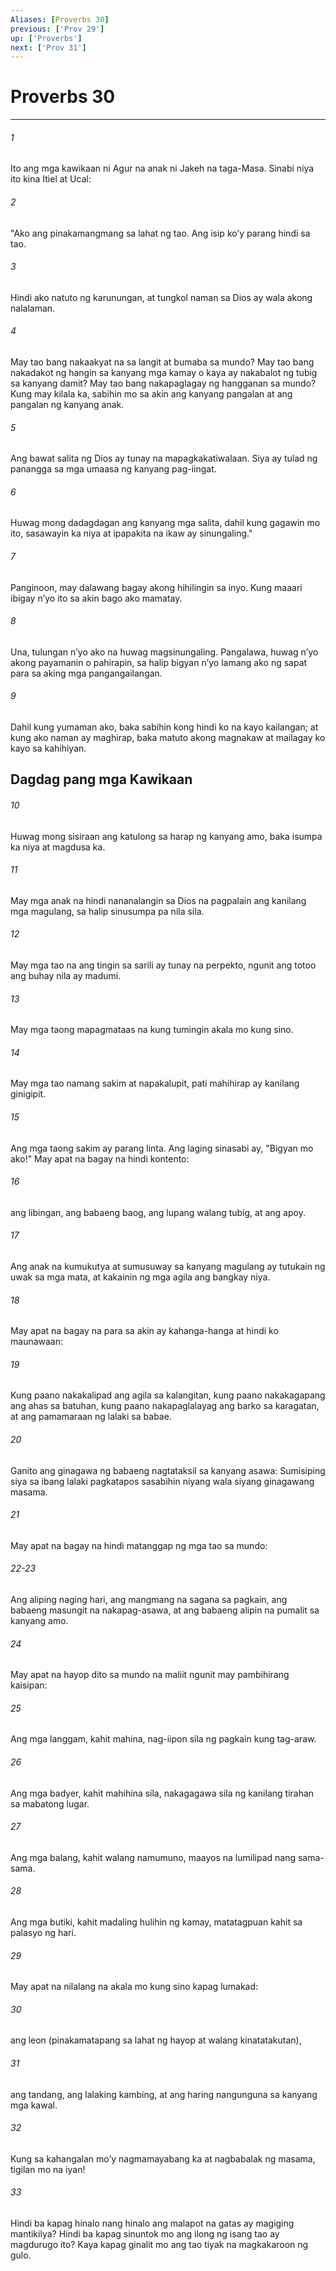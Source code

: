 ```yaml
---
Aliases: [Proverbs 30]
previous: ['Prov 29']
up: ['Proverbs']
next: ['Prov 31']
---
```

# Proverbs 30

***


###### 1 


Ito ang mga kawikaan ni Agur na anak ni Jakeh na taga-Masa. Sinabi niya ito kina Itiel at Ucal: 


###### 2 


"Ako ang pinakamangmang sa lahat ng tao. Ang isip koʼy parang hindi sa tao. 


###### 3 


Hindi ako natuto ng karunungan, at tungkol naman sa Dios ay wala akong nalalaman. 


###### 4 


May tao bang nakaakyat na sa langit at bumaba sa mundo? May tao bang nakadakot ng hangin sa kanyang mga kamay o kaya ay nakabalot ng tubig sa kanyang damit? May tao bang nakapaglagay ng hangganan sa mundo? Kung may kilala ka, sabihin mo sa akin ang kanyang pangalan at ang pangalan ng kanyang anak. 


###### 5 


Ang bawat salita ng Dios ay tunay na mapagkakatiwalaan. Siya ay tulad ng panangga sa mga umaasa ng kanyang pag-iingat. 


###### 6 


Huwag mong dadagdagan ang kanyang mga salita, dahil kung gagawin mo ito, sasawayin ka niya at ipapakita na ikaw ay sinungaling." 


###### 7 


Panginoon, may dalawang bagay akong hihilingin sa inyo. Kung maaari ibigay nʼyo ito sa akin bago ako mamatay. 


###### 8 


Una, tulungan nʼyo ako na huwag magsinungaling. Pangalawa, huwag nʼyo akong payamanin o pahirapin, sa halip bigyan nʼyo lamang ako ng sapat para sa aking mga pangangailangan. 


###### 9 


Dahil kung yumaman ako, baka sabihin kong hindi ko na kayo kailangan; at kung ako naman ay maghirap, baka matuto akong magnakaw at mailagay ko kayo sa kahihiyan.

## Dagdag pang mga Kawikaan 


###### 10 


Huwag mong sisiraan ang katulong sa harap ng kanyang amo, baka isumpa ka niya at magdusa ka. 


###### 11 


May mga anak na hindi nananalangin sa Dios na pagpalain ang kanilang mga magulang, sa halip sinusumpa pa nila sila. 


###### 12 


May mga tao na ang tingin sa sarili ay tunay na perpekto, ngunit ang totoo ang buhay nila ay madumi. 


###### 13 


May mga taong mapagmataas na kung tumingin akala mo kung sino. 


###### 14 


May mga tao namang sakim at napakalupit, pati mahihirap ay kanilang ginigipit. 


###### 15 


Ang mga taong sakim ay parang linta. Ang laging sinasabi ay, "Bigyan mo ako!" May apat na bagay na hindi kontento: 


###### 16 


ang libingan, ang babaeng baog, ang lupang walang tubig, at ang apoy. 


###### 17 


Ang anak na kumukutya at sumusuway sa kanyang magulang ay tutukain ng uwak sa mga mata, at kakainin ng mga agila ang bangkay niya. 


###### 18 


May apat na bagay na para sa akin ay kahanga-hanga at hindi ko maunawaan: 


###### 19 


Kung paano nakakalipad ang agila sa kalangitan, kung paano nakakagapang ang ahas sa batuhan, kung paano nakapaglalayag ang barko sa karagatan, at ang pamamaraan ng lalaki sa babae. 


###### 20 


Ganito ang ginagawa ng babaeng nagtataksil sa kanyang asawa: Sumisiping siya sa ibang lalaki pagkatapos sasabihin niyang wala siyang ginagawang masama. 


###### 21 


May apat na bagay na hindi matanggap ng mga tao sa mundo:

###### 22-23

Ang aliping naging hari, ang mangmang na sagana sa pagkain, ang babaeng masungit na nakapag-asawa, at ang babaeng alipin na pumalit sa kanyang amo. 


###### 24 


May apat na hayop dito sa mundo na maliit ngunit may pambihirang kaisipan: 


###### 25 


Ang mga langgam, kahit mahina, nag-iipon sila ng pagkain kung tag-araw. 


###### 26 


Ang mga badyer, kahit mahihina sila, nakagagawa sila ng kanilang tirahan sa mabatong lugar. 


###### 27 


Ang mga balang, kahit walang namumuno, maayos na lumilipad nang sama-sama. 


###### 28 


Ang mga butiki, kahit madaling hulihin ng kamay, matatagpuan kahit sa palasyo ng hari. 


###### 29 


May apat na nilalang na akala mo kung sino kapag lumakad: 


###### 30 


ang leon (pinakamatapang sa lahat ng hayop at walang kinatatakutan), 


###### 31 


ang tandang, ang lalaking kambing, at ang haring nangunguna sa kanyang mga kawal. 


###### 32 


Kung sa kahangalan moʼy nagmamayabang ka at nagbabalak ng masama, tigilan mo na iyan! 


###### 33 


Hindi ba kapag hinalo nang hinalo ang malapot na gatas ay magiging mantikilya? Hindi ba kapag sinuntok mo ang ilong ng isang tao ay magdurugo ito? Kaya kapag ginalit mo ang tao tiyak na magkakaroon ng gulo.

